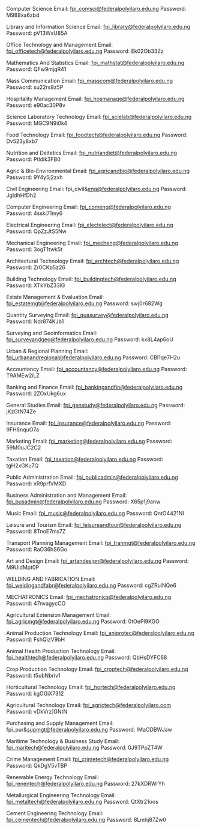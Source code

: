 Computer Science
Email: fpi_comsci@federalpolyilaro.edu.ng
Password: M988xa6zbd

Library and Information Science
Email: fpi_library@federalpolyilaro.edu.ng
Password: pV13WxU85A

Office Technology and Management
Email: fpi_officetech@federalpolyilaro.edu.ng
Password: Ek02Ob33Zz

Mathematics And Statistics
Email: fpi_mathstat@federalpolyilaro.edu.ng
Password: QFw9mjqR41

Mass Communication
Email: fpi_masscom@federalpolyilaro.edu.ng
Password: su22rs8z5P

Hospitality Management
Email: fpi_hosmanage@federalpolyilaro.edu.ng
Password: e90ac30P8v

Science Laboratory Technology
Email: fpi_scielab@federalpolyilaro.edu.ng
Password: MGC9N9i0k4

Food Technology
Email: fpi_foodtech@federalpolyilaro.edu.ng
Password: Dv523y8xb7

Nutrition and Deitetics
Email: fpi_nutriandiet@federalpolyilaro.edu.ng
Password: Ptldik3FB0

Agric & Bio-Environmental
Email: fpi_agricandbio@federalpolyilaro.edu.ng
Password: 9Y4y5j2zxh

Civil Engineering
Email: fpi_civil&eng@federalpolyilaro.edu.ng
Password: JgIdhHfDh2

Computer Engineering
Email: fpi_comeng@federalpolyilaro.edu.ng
Password: 4sski71my6

Electrical Engineering
Email: fpi_electelect@federalpolyilaro.edu.ng
Password: QpZzJtS5Nw

Mechanical Engineering
Email: fpi_mecheng@federalpolyilaro.edu.ng
Password: 3ogT1twk5t

Architectural Technology
Email: fpi_archtech@federalpolyilaro.edu.ng
Password: Zr0CKp5z26

Building Technology
Email: fpi_buildingtech@federalpolyilaro.edu.ng
Password: XTkYbZ33lG

Estate Management & Evaluation
Email: fpi_estatemgt@federalpolyilaro.edu.ng
Password: swj0r682Wg

Quantity Surveying
Email: fpi_quasurvey@federalpolyilaro.edu.ng
Password: Ndr874KJb1

Surveying and Geoinformatics
Email: fpi_surveyandgeo@federalpolyilaro.edu.ng
Password: kx8L4ap6oU

Urban & Regional Planning
Email: fpi_urbanandregional@federalpolyilaro.edu.ng
Password: CBI1qe7H2u

Accountancy
Email: fpi_accountancy@federalpolyilaro.edu.ng
Password: T9AMEw2iLZ

Banking and Finance
Email: fpi_bankingandfin@federalpolyilaro.edu.ng
Password: 2ZOxUkg6ux

General Studies
Email: fpi_genstudy@federalpolyilaro.edu.ng
Password: jKzGtN74Ze

Insurance
Email: fpi_insurance@federalpolyilaro.edu.ng
Password: 9FH8nquO7a

Marketing
Email: fpi_marketing@federalpolyilaro.edu.ng
Password: 59M0uJC2C2

Taxation
Email: fpi_taxation@federalpolyilaro.edu.ng
Password: tgH2xGKu7Q

Public Administration
Email: fpi_publicadmin@federalpolyilaro.edu.ng
Password: xR9prfVMXD

Business Administration and Management
Email: fpi_busadmin@federalpolyilaro.edu.ng
Password: X65p1j9anw

Music
Email: fpi_music@federalpolyilaro.edu.ng
Password: QntO4421NI

Leisure and Tourism
Email: fpi_leisureandtour@federalpolyilaro.edu.ng
Password: 8TnoE7ms7Z

Transport Planning Management
Email: fpi_tranmgt@federalpolyilaro.edu.ng
Password: RaO36hS6Go

Art and Design
Email: fpi_artandesign@federalpolyilaro.edu.ng
Password: M9UidMpt0P

WELDING AND FABRICATION
Email: fpi_weldingandfabr@federalpolyilaro.edu.ng
Password: cgZRuiNQe6

MECHATRONICS
Email: fpi_mechatronics@federalpolyilaro.edu.ng
Password: 47nvagycCO

Agricultural Extension Management
Email: fpi_agricmgt@federalpolyilaro.edu.ng
Password: 0tOePl9KGO

Animal Production Technology
Email: fpi_aniprotec@federalpolyilaro.edu.ng
Password: FshQizV9bH

Animal Health Production Technology
Email: fpi_healthtech@federalpolyilaro.edu.ng
Password: QbHsDYFC68

Crop Production Technology
Email: fpi_croptech@federalpolyilaro.edu.ng
Password: t5ubNbriv1

Horticultural Technology
Email: fpi_hortech@federalpolyilaro.edu.ng
Password: kgOGiX7312

Agricultural Technology
Email: fpi_agrictech@federalpolyilaro.com
Password: vDkVrz]GNtN

Purchasing and Supply Management
Email: fpi_pur&supmgt@federalpolyilaro.edu.ng
Password: IMaODBWJaw

Maritime Technology & Business Study
Email: fpi_maritech@federalpolyilaro.edu.ng
Password: 0J9TPpZT4W

Crime Management
Email: fpi_crimetech@federalpolyilaro.edu.ng
Password: QkDgV5vTBP

Renewable Energy Technology
Email: fpi_renentech@federalpolyilaro.edu.ng
Password: 27kXDRWrYh

Metallurgical Engineering Technology
Email: fpi_metaltech@federalpolyilaro.edu.ng
Password: QtXtr21oos

Cement Engineering Technology
Email: fpi_cementech@federalpolyilaro.edu.ng
Password: 8Lmhj87Zw0

